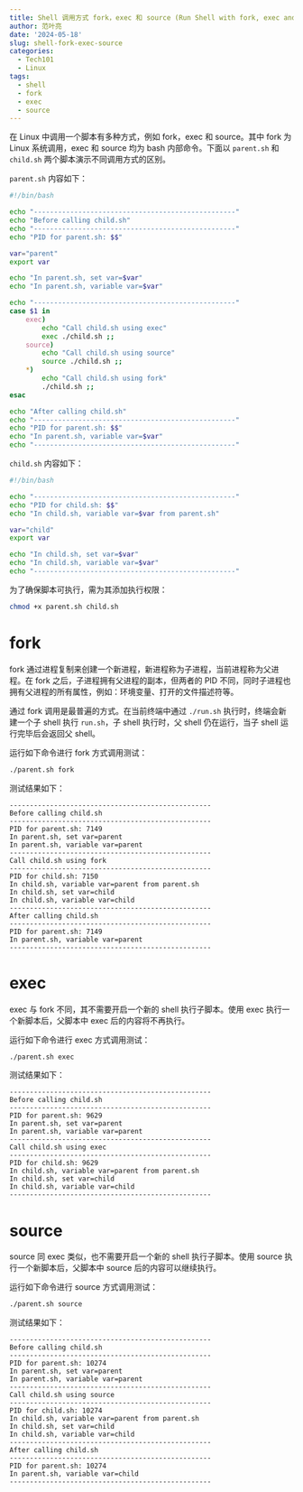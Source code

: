 ```yaml
---
title: Shell 调用方式 fork，exec 和 source (Run Shell with fork, exec and source)
author: 范叶亮
date: '2024-05-18'
slug: shell-fork-exec-source
categories:
  - Tech101
  - Linux
tags:
  - shell
  - fork
  - exec
  - source
---
```


在 Linux 中调用一个脚本有多种方式，例如 fork，exec 和 source。其中 fork 为 Linux 系统调用，exec 和 source 均为 bash 内部命令。下面以 `parent.sh` 和 `child.sh` 两个脚本演示不同调用方式的区别。

`parent.sh` 内容如下：

```sh
#!/bin/bash

echo "--------------------------------------------------"
echo "Before calling child.sh"
echo "--------------------------------------------------"
echo "PID for parent.sh: $$"

var="parent"
export var

echo "In parent.sh, set var=$var"
echo "In parent.sh, variable var=$var"

echo "--------------------------------------------------"
case $1 in
    exec)
        echo "Call child.sh using exec"
        exec ./child.sh ;;
    source)
        echo "Call child.sh using source"
        source ./child.sh ;;
    *)
        echo "Call child.sh using fork"
        ./child.sh ;;
esac

echo "After calling child.sh"
echo "--------------------------------------------------"
echo "PID for parent.sh: $$"
echo "In parent.sh, variable var=$var"
echo "--------------------------------------------------"
```

`child.sh` 内容如下：

```sh
#!/bin/bash

echo "--------------------------------------------------"
echo "PID for child.sh: $$"
echo "In child.sh, variable var=$var from parent.sh"

var="child"
export var

echo "In child.sh, set var=$var"
echo "In child.sh, variable var=$var"
echo "--------------------------------------------------"
```

为了确保脚本可执行，需为其添加执行权限：

```sh
chmod +x parent.sh child.sh
```

# fork

fork 通过进程复制来创建一个新进程，新进程称为子进程，当前进程称为父进程。在 fork 之后，子进程拥有父进程的副本，但两者的 PID 不同，同时子进程也拥有父进程的所有属性，例如：环境变量、打开的文件描述符等。

通过 fork 调用是最普遍的方式。在当前终端中通过 `./run.sh` 执行时，终端会新建一个子 shell 执行 `run.sh`，子 shell 执行时，父 shell 仍在运行，当子 shell 运行完毕后会返回父 shell。

运行如下命令进行 fork 方式调用测试：

```sh
./parent.sh fork
```

测试结果如下：

```plain
--------------------------------------------------
Before calling child.sh
--------------------------------------------------
PID for parent.sh: 7149
In parent.sh, set var=parent
In parent.sh, variable var=parent
--------------------------------------------------
Call child.sh using fork
--------------------------------------------------
PID for child.sh: 7150
In child.sh, variable var=parent from parent.sh
In child.sh, set var=child
In child.sh, variable var=child
--------------------------------------------------
After calling child.sh
--------------------------------------------------
PID for parent.sh: 7149
In parent.sh, variable var=parent
--------------------------------------------------
```

# exec

exec 与 fork 不同，其不需要开启一个新的 shell 执行子脚本。使用 exec 执行一个新脚本后，父脚本中 exec 后的内容将不再执行。

运行如下命令进行 exec 方式调用测试：

```sh
./parent.sh exec
```

测试结果如下：

```plain
--------------------------------------------------
Before calling child.sh
--------------------------------------------------
PID for parent.sh: 9629
In parent.sh, set var=parent
In parent.sh, variable var=parent
--------------------------------------------------
Call child.sh using exec
--------------------------------------------------
PID for child.sh: 9629
In child.sh, variable var=parent from parent.sh
In child.sh, set var=child
In child.sh, variable var=child
--------------------------------------------------
```

# source

source 同 exec 类似，也不需要开启一个新的 shell 执行子脚本。使用 source 执行一个新脚本后，父脚本中 source 后的内容可以继续执行。

运行如下命令进行 source 方式调用测试：

```sh
./parent.sh source
```

测试结果如下：

```plain
--------------------------------------------------
Before calling child.sh
--------------------------------------------------
PID for parent.sh: 10274
In parent.sh, set var=parent
In parent.sh, variable var=parent
--------------------------------------------------
Call child.sh using source
--------------------------------------------------
PID for child.sh: 10274
In child.sh, variable var=parent from parent.sh
In child.sh, set var=child
In child.sh, variable var=child
--------------------------------------------------
After calling child.sh
--------------------------------------------------
PID for parent.sh: 10274
In parent.sh, variable var=child
--------------------------------------------------
```
